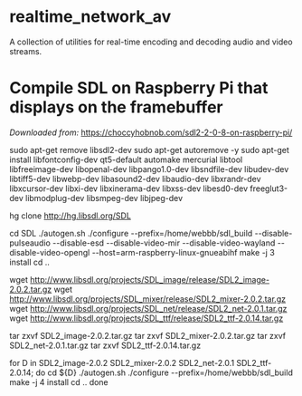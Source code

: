 # realtime_network_av
A collection of utilities for real-time encoding and decoding audio and video streams.

# Compile SDL on Raspberry Pi that displays on the framebuffer

*Downloaded from:* https://choccyhobnob.com/sdl2-2-0-8-on-raspberry-pi/

sudo apt-get remove libsdl2-dev
sudo apt-get autoremove -y
sudo apt-get install libfontconfig-dev qt5-default automake mercurial libtool libfreeimage-dev libopenal-dev libpango1.0-dev libsndfile-dev libudev-dev libtiff5-dev libwebp-dev libasound2-dev libaudio-dev libxrandr-dev libxcursor-dev libxi-dev libxinerama-dev libxss-dev libesd0-dev freeglut3-dev libmodplug-dev libsmpeg-dev libjpeg-dev

hg clone http://hg.libsdl.org/SDL

cd SDL
./autogen.sh
./configure --prefix=/home/webbb/sdl_build --disable-pulseaudio --disable-esd --disable-video-mir --disable-video-wayland --disable-video-opengl --host=arm-raspberry-linux-gnueabihf
make -j 3 install
cd ..

wget http://www.libsdl.org/projects/SDL_image/release/SDL2_image-2.0.2.tar.gz
wget http://www.libsdl.org/projects/SDL_mixer/release/SDL2_mixer-2.0.2.tar.gz
wget http://www.libsdl.org/projects/SDL_net/release/SDL2_net-2.0.1.tar.gz
wget http://www.libsdl.org/projects/SDL_ttf/release/SDL2_ttf-2.0.14.tar.gz

tar zxvf SDL2_image-2.0.2.tar.gz
tar zxvf SDL2_mixer-2.0.2.tar.gz
tar zxvf SDL2_net-2.0.1.tar.gz
tar zxvf SDL2_ttf-2.0.14.tar.gz

for D in SDL2_image-2.0.2 SDL2_mixer-2.0.2 SDL2_net-2.0.1 SDL2_ttf-2.0.14; do
  cd ${D}
  ./autogen.sh
  ./configure --prefix=/home/webbb/sdl_build
  make -j 4 install
  cd ..
done
